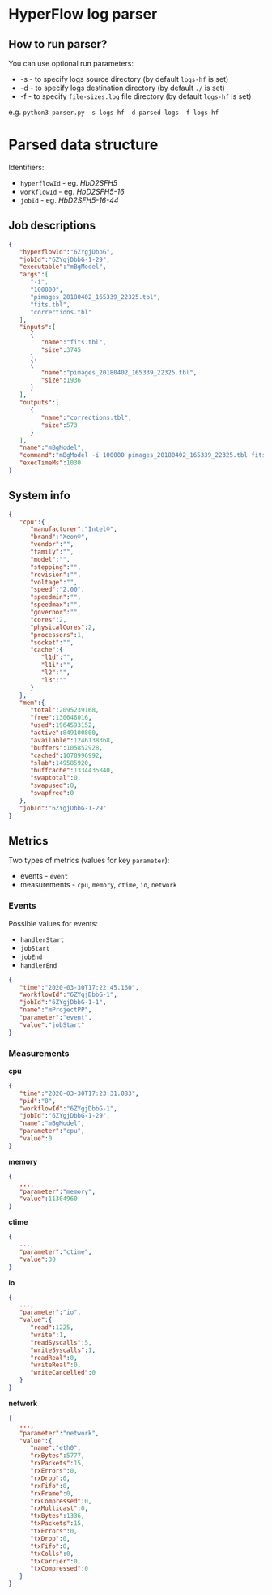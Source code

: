 # HyperFlow log parser 
 
## How to run parser?
 
You can use optional run parameters:
- -s - to specify logs source directory (by default `logs-hf` is set)
- -d - to specify logs destination directory (by default `./` is set)
- -f - to specify `file-sizes.log` file directory (by default `logs-hf` is set)

e.g.
`python3 parser.py -s logs-hf -d parsed-logs -f logs-hf`

# Parsed data structure

Identifiers:
* `hyperflowId` - eg. _HbD2SFH5_
* `workflowId` - eg. _HbD2SFH5-16_
* `jobId` - eg. _HbD2SFH5-16-44_


## Job descriptions
```json
{
   "hyperflowId":"6ZYgjDbbG",
   "jobId":"6ZYgjDbbG-1-29",
   "executable":"mBgModel",
   "args":[
      "-i",
      "100000",
      "pimages_20180402_165339_22325.tbl",
      "fits.tbl",
      "corrections.tbl"
   ],
   "inputs":[
      {
         "name":"fits.tbl",
         "size":3745
      },
      {
         "name":"pimages_20180402_165339_22325.tbl",
         "size":1936
      }
   ],
   "outputs":[
      {
         "name":"corrections.tbl",
         "size":573
      }
   ],
   "name":"mBgModel",
   "command":"mBgModel -i 100000 pimages_20180402_165339_22325.tbl fits.tbl corrections.tbl",
   "execTimeMs":1030
}
```

## System info
```json
{
   "cpu":{
      "manufacturer":"Intel®",
      "brand":"Xeon®",
      "vendor":"",
      "family":"",
      "model":"",
      "stepping":"",
      "revision":"",
      "voltage":"",
      "speed":"2.00",
      "speedmin":"",
      "speedmax":"",
      "governor":"",
      "cores":2,
      "physicalCores":2,
      "processors":1,
      "socket":"",
      "cache":{
         "l1d":"",
         "l1i":"",
         "l2":"",
         "l3":""
      }
   },
   "mem":{
      "total":2095239168,
      "free":130646016,
      "used":1964593152,
      "active":849100800,
      "available":1246138368,
      "buffers":105852928,
      "cached":1078996992,
      "slab":149585920,
      "buffcache":1334435840,
      "swaptotal":0,
      "swapused":0,
      "swapfree":0
   },
   "jobId":"6ZYgjDbbG-1-29"
}
```

## Metrics

Two types of metrics (values for key `parameter`):
* events - `event`
* measurements - `cpu`, `memory`, `ctime`, `io`, `network` 

### Events
Possible values for events:
* `handlerStart`
* `jobStart`
* `jobEnd`
* `handlerEnd`

```json
{
   "time":"2020-03-30T17:22:45.160",
   "workflowId":"6ZYgjDbbG-1",
   "jobId":"6ZYgjDbbG-1-1",
   "name":"mProjectPP",
   "parameter":"event",
   "value":"jobStart"
}
```

### Measurements

**cpu**
```json
{
   "time":"2020-03-30T17:23:31.083",
   "pid":"8",
   "workflowId":"6ZYgjDbbG-1",
   "jobId":"6ZYgjDbbG-1-29",
   "name":"mBgModel",
   "parameter":"cpu",
   "value":0
}
```

**memory**
```json
{
   ...,
   "parameter":"memory",
   "value":11304960
}
```

**ctime**
```json
{
   ...,
   "parameter":"ctime",
   "value":30
}
```

**io**
```json
{
   ...,
   "parameter":"io",
   "value":{
      "read":1225,
      "write":1,
      "readSyscalls":5,
      "writeSyscalls":1,
      "readReal":0,
      "writeReal":0,
      "writeCancelled":0
   }
}
```

**network**
```json
{
   ...,
   "parameter":"network",
   "value":{
      "name":"eth0",
      "rxBytes":5777,
      "rxPackets":15,
      "rxErrors":0,
      "rxDrop":0,
      "rxFifo":0,
      "rxFrame":0,
      "rxCompressed":0,
      "rxMulticast":0,
      "txBytes":1336,
      "txPackets":15,
      "txErrors":0,
      "txDrop":0,
      "txFifo":0,
      "txColls":0,
      "txCarrier":0,
      "txCompressed":0
   }
}
```
